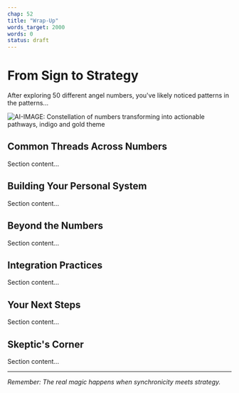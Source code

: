 ```yaml
---
chap: 52
title: "Wrap-Up"
words_target: 2000
words: 0
status: draft
---
```


# From Sign to Strategy

After exploring 50 different angel numbers, you've likely noticed patterns in the patterns...

![AI-IMAGE: Constellation of numbers transforming into actionable pathways, indigo and gold theme]()

## Common Threads Across Numbers

Section content...

## Building Your Personal System

Section content...

## Beyond the Numbers

Section content...

## Integration Practices

Section content...

## Your Next Steps

Section content...

## **Skeptic's Corner**

Section content...

---

*Remember: The real magic happens when synchronicity meets strategy.*

